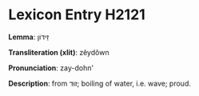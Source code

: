 # Lexicon Entry H2121

**Lemma**: זֵידוֹן

**Transliteration (xlit)**: zêydôwn

**Pronunciation**: zay-dohn'

**Description**:
from זוּד; boiling of water, i.e. wave; proud.
